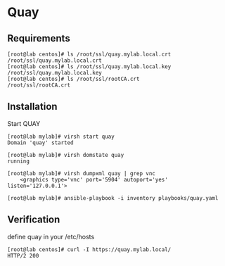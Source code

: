 # Quay
## Requirements
```
[root@lab centos]# ls /root/ssl/quay.mylab.local.crt 
/root/ssl/quay.mylab.local.crt
[root@lab centos]# ls /root/ssl/quay.mylab.local.key 
/root/ssl/quay.mylab.local.key
[root@lab centos]# ls /root/ssl/rootCA.crt 
/root/ssl/rootCA.crt
```
## Installation
Start QUAY
```
[root@lab mylab]# virsh start quay
Domain 'quay' started

[root@lab mylab]# virsh domstate quay
running

[root@lab mylab]# virsh dumpxml quay | grep vnc
    <graphics type='vnc' port='5904' autoport='yes' listen='127.0.0.1'>

```

```
[root@lab mylab]# ansible-playbook -i inventory playbooks/quay.yaml 
```
## Verification
define quay in your /etc/hosts
```
[root@lab centos]# curl -I https://quay.mylab.local/
HTTP/2 200 
```
